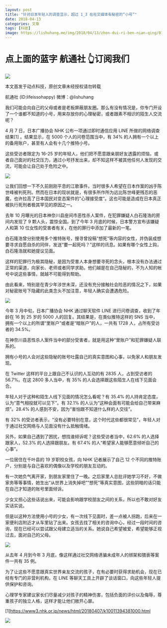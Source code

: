 ```yaml
---
layout: post
title: "针对日本年轻人的调查显示，超过 1_3 在社交媒体有秘密的“小号”"
date: 2018-04-13
categories: 文章
tags: [科技]
image: https://lishuhang.me/img/2018/04/13/zhen-dui-ri-ben-nian-qing/01.png
---
```


# 点上面的蓝字 航通社 👆订阅我们

![](https://mmbiz.qpic.cn/mmbiz_jpg/AdRKyBVLoHIFqRrrOcUuBs7mq0KzgkZjLHGG6vMMFnbicMqdwZAjDzVx325SabV8KDibXfRAgtaW0saHicoBZM5Rw/640?wx_fmt=jpeg)

本文首发于动点科技，原创文章未经授权请勿转载

航通社 (ID:lifeissohappy) 微博：@lishuhang

我们可能会向自己的父母或者是老板屏蔽朋友圈。那么有没有情况是，你专门开设了一个谁都不知道的小号，用来存放你的心理秘密，或者跟素不相识的陌生人交流呢？

4 月 7 日，日本广播协会 NHK 公布一项通过即时通信应用 LINE 所做的网络调查结果[1] 。结果显示，在 5000 个人的问卷范围当中，有 34% 的人拥有一个以上的备用账户，甚至有人会有十几个推特小号。

这些受访者限定为 16-25 岁的年轻人，他们把不愿意跟亲朋好友透露的烦恼，或者自己面对的社交压力，通过小号抒发出来，却不知这样不被其他任何人发现的交流，可能会让自己处于危险之中。

![](https://lishuhang.me/img/2018/04/13/zhen-dui-ri-ben-nian-qing/01.png)

让我们回想一下不久前刚刚平息的江歌事件。当时很多人希望在日本作案的凶手陈世峰被判死刑。然而在日本的现状就是，有很多所作所为远比陈世峰更残忍的恶魔，也许拉高了日本国民对变态案件的“心理接受度”。这也可能是造成在日本真正被执行死刑者极其罕见的原因之一。

去年 10 月曝光的日本神奈川县座间市恶性杀人案件，在犯罪嫌疑人白石隆浩的房间内发现了 9 颗人头，震惊全国。到了今年 3 月底的时候，日本警方宣布该嫌疑人和第 10 位女性的受害者有关，在他的罪行中添加了最新的一笔。

白石隆浩曾分别使用多个推特账号，搜寻曾投稿“想死”等内容的女性，并伪装成想要寻求自愿自杀的同伴，发送“要一起死吗？”这样的讯息。如果有哪个女性上钩，白石隆浩就和她提议见面。

这样的犯罪行为极其隐秘，是因为受害人本身想要寻死的念头，根本没有办法通过正常的渠道，向家长、老师或者同学求助。他们越是在自己隐秘的，不为人知的帐号中说这些事情，就越不可能得到帮助。

由此看来，特别是在青少年涉世未深，还没有充分接触社会险恶的情况之下，如果对秘密账号下隐藏的此类念头不加注意，年轻人确实会遭遇危险。

![](https://lishuhang.me/img/2018/04/13/zhen-dui-ri-ben-nian-qing/02.png)

今年 3 月中旬，日本广播协会 NHK 通过聊天软件 LINE 进行问卷调查，收到了年龄在 16 到 25 岁的 5000 人的回复。其结果是，在类似推特这样的 SNS 当中，拥有一个以上的所谓“里账户”或者是“暗账户”的人，一共有 1728 人，占所有受访者的 34.5%。

在神奈川县恶性杀人案件当中的部分受害者，就是用这种“里账户”和犯罪嫌疑人联系的。

拥有小号的人会对这些隐秘的账号吐露自己的真实意图和心事，以免家人和朋友发现。

在 Twitter 这样的平台上跟自己不认识的人互动的有 2835 人，占到受访者的 56.7%。在这 2800 多人当中，有 35% 的人会选择跟这些陌生人在线下见面会合。

年轻人对于这种和陌生人线下见面的情况怎么看呢？有 35.4% 的人持肯定态度，认为“意气相投就可以见下”。有 32.1% 的人认为“这种会面有可能会给自己带来麻烦”。28.4% 的人感到不安，因为“害怕跟不知道什么样的人交往”。

有 32% 的受访者表示，“没有必要特别在意，这个时代这些都很常见”，年轻人对于通过社交网络与人见面没有什么抵触情绪。

另外，如果自己遇到了困扰，想找谁倾诉呢？这些受访者当中，62.6% 的人选择跟家人，52.3% 的人选择跟朋友。有 67.4% 的人“希望家人能够愿意倾听自己的心事”。

一位居住在千叶县的 19 岁职校女孩，向 NHK 记者展示了自己 12 个不同的推特账户，分别是与自己喜欢的偶像以及学校的朋友互动的。

有一次她负气离开家，到朋友家里住了一晚。之后家里人总批评她学习不好，不做家务等等事情，她生出“从世界上消失掉吧”“想死”等真实意图，这些阴暗的话只能在自己才知道的账号里面倾诉。

少女又担心这些话说出来，可能会影响跟学校朋友之间的关系，所以也不敢对好友实话实说。

但是以这种方法使用小号的少女，有一次线下见面时，差一点被人拐跑，后来在一家便利店附近才从车里钻了出来。女孩去找了相关的咨询中心，经过一段时间的咨询，现在已经可以尝试跟父母建立适当的关系。她说自己希望被爱，希望能够正视过去，面对自己的父母。

![](https://lishuhang.me/img/2018/04/13/zhen-dui-ri-ben-nian-qing/03.png)

从去年 4 月到今年 3 月底，像这样通过社交网络诱骗未成年人的绑架和猥亵等案件一共有 35 例。

为了让这些不愿意跟真实世界亲友交流的孩子，在有必要时获得求助机会，现在已经有专门的非营利机构，在 LINE 等聊天工具上开辟了谈话窗口，向这些年轻人提供保护和咨询。

心理学专家建议家长们尽量减少对孩子的精神伤害，包括负面的评价以及侮辱，尊重孩子的独立人格，这样才能让他们敞开心扉。

[1]https://www3.nhk.or.jp/news/html/20180407/k10011394381000.html

![](https://lishuhang.me/img/2018/04/13/zhen-dui-ri-ben-nian-qing/04.png)